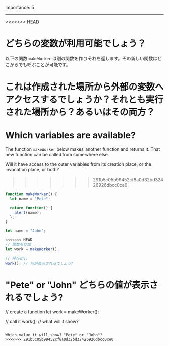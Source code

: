 importance: 5

---

<<<<<<< HEAD
# どちらの変数が利用可能でしょう？

以下の関数 `makeWorker` は別の関数を作りそれを返します。その新しい関数はどこからでも呼ぶことが可能です。

これは作成された場所から外部の変数へアクセスするでしょうか？それとも実行された場所から？あるいはその両方？
=======
# Which variables are available?

The function `makeWorker` below makes another function and returns it. That new function can be called from somewhere else.

Will it have access to the outer variables from its creation place, or the invocation place, or both?
>>>>>>> 291b5c05b99452cf8a0d32bd32426926dbcc0ce0

```js
function makeWorker() {
  let name = "Pete";

  return function() {
    alert(name);
  };
}

let name = "John";

<<<<<<< HEAD
// 関数を作成
let work = makeWorker();

// 呼び出し
work(); // 何が表示されるでしょう?
```

"Pete" or "John" どちらの値が表示されるでしょう?
=======
// create a function
let work = makeWorker();

// call it
work(); // what will it show?
```

Which value it will show? "Pete" or "John"?
>>>>>>> 291b5c05b99452cf8a0d32bd32426926dbcc0ce0

